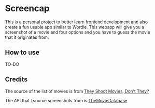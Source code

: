 # Screencap
This is a personal project to better learn frontend development and also create a fun usable app similar to Wordle. This webapp will give you a screenshot of a movie and four options and you have to guess the movie that it originates from. 

## How to use

TO-DO

## Credits
The source of the list of movies is from [They Shoot Movies, Don't They?](https://www.theyshootpictures.com/gf1000.htm)

The API that I source screenshots from is [TheMovieDatabase](https://www.themoviedb.org)